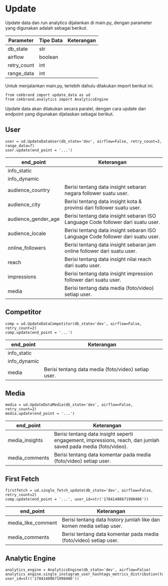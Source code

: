 # Update

Update data dan run analytics dijalankan di main.py, dengan parameter yang digunakan adalah sebagai berikut.

| Parameter   | Tipe Data | Keterangan |
|-------------|-----------|------------|
| db_state    | str       |            |
| airflow     | boolean   |            |
| retry_count | int       |            |
| range_data  | int       |            |

Untuk menjalankan main.py, terlebih dahulu dilakukan import berikut ini.

```
from cekbrand import update_data as ud
from cekbrand.analytics import AnalyticsEngine
```

Update data akan dilakukan secara paralel, dengan cara update dan endpoint yang digunakan dijelaskan sebagai berikut.

## User
```
user = ud.UpdateDataUser(db_state='dev', airflow=False, retry_count=2, range_data=7)
user.update(end_point = '...')
```
| end_point           | Keterangan                                                                        |
|---------------------|-----------------------------------------------------------------------------------|
| info_static         |                                                                                   |
| info_dynamic        |                                                                                   |
| audience_country    | Berisi   tentang data insight sebaran negara follower suatu user.                 |
| audience_city       | Berisi tentang data insight kota & provinsi dari follower suatu user.             |
| audience_gender_age | Berisi tentang data insight sebaran ISO Language Code follower   dari suatu user. |
| audience_locale     | Berisi tentang data insight sebaran ISO Language Code follower   dari suatu user. |
| online_followers    | Berisi   tentang data insight sebaran jam online follower dari suatu user.        |
| reach               | Berisi tentang data insight nilai reach dari suatu user.                          |
| impressions         | Berisi tentang data insight impression follower dari suatu user.                  |
| media               | Berisi tentang data media (foto/video) setiap user.                               |

## Competitor
```
comp = ud.UpdateDataCompetitor(db_state='dev', airflow=False, retry_count=2)
comp.update(end_point = '...')
```
| end_point    | Keterangan                                          |
|--------------|-----------------------------------------------------|
| info_static  |                                                     |
| info_dynamic |                                                     |
| media        | Berisi tentang data media (foto/video) setiap user. |

## Media
```
media = ud.UpdateDataMedia(db_state='dev', airflow=False, retry_count=2)
media.update(end_point = '...')
```

| end_point      | Keterangan                                                                                                        |
|----------------|-------------------------------------------------------------------------------------------------------------------|
| media_insights | Berisi   tentang data insight seperti engagement, impressions, reach, dan jumlah saved   pada media (foto/video). |
| media_comments | Berisi   tentang data komentar pada media (foto/video) setiap user.                                               |

## First Fetch
```
firstfetch = ud.single_fetch_update(db_state='dev', airflow=False, retry_count=2)
comp.update(end_point = '...', user_id=str('17841408671998486'))
```
| end_point          | Keterangan                                                             |
|--------------------|------------------------------------------------------------------------|
| media_like_comment | Berisi   tentang data history jumlah like dan komen media setiap user. |
| media_comments     | Berisi   tentang data komentar pada media (foto/video) setiap user.    |

## Analytic Engine
```
analytics_engine = AnalyticsEngine(db_state='dev', airflow=False)
analytics_engine.single_instagram_user_hashtags_metrics_distribution(total_media=40,
user_id=str('17841408671998486'))
```